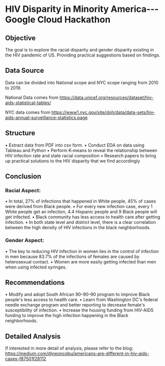 # HIV Disparity in Minority America---Google Cloud Hackathon

## Objective

The goal is to explore the racial disparity and gender disparity existing in the HIV pandemic of US. Providing practical suggestions based on findings.

## Data Source

Data can be divided into National scope and NYC scope ranging from 2010 to 2019.

National Data comes from https://data.unicef.org/resources/dataset/hiv-aids-statistical-tables/

NYC data comes from https://www1.nyc.gov/site/doh/data/data-sets/hiv-aids-annual-surveillance-statistics.page

## Structure

• Extract data from PDF into csv form.
• Conduct EDA on data using Tableau and Python
• Perform K-means to reveal the relationship between HIV infection rate and state racial composition
• Research papers to bring up practical solutions to the HIV disparity that we find accordingly

## Conclusion
### Racial Aspect:
• In total, 27% of infections that happened in White people, 45% of cases were derived from Black people.
• For every new infection case, every 1 White people get an infection, 4.4 Hispanic people and 9 Black people will get infected.
• Black community has less access to health care after getting infection.
• In both state level and district level, there is a clear correlation between the high density of HIV infections in the black neighborhoods.
### Gender Aspect:
• The key to reducing HIV infection in women lies in the control of infection in men because 83.7% of the infections of females are caused by heterosexual contact.
• Women are more easily getting infected than men when using infected syringes.

## Recommendations
• Modify and adopt South African 90–90–90 program to improve Black people's less access to health care.
• Learn from Washington DC's federal needle exchange program and better reporting to decrease female's susceptibility of infection.
• Increase the housing funding from HIV-AIDS funding to improve the high infection happening in the Black neighborhoods.

## Detailed Analysis
If interested in more detail of analysis, please refer to the blog: https://medium.com/@neoncqbu/americans-are-different-in-hiv-aids-cases-f87501f28112

